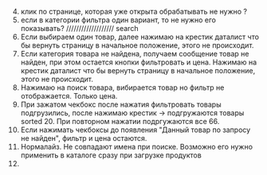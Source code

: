 <!-- 1. при поиске товара, который отсутсвует. в model priceRanger не обновляется from и to -->
<!-- 2. и при поиске товара, который присутствует. в model priceRanger не обновляется from и to. при этом min и max всегда корректный. -->
<!-- 3. при поиске офисных не обновляется фильтр. не нужно в фильтре показывать атрибуты, которые не доступны для текущего поискового запроса -->

4. клик по странице, которая уже открыта обрабатывать не нужно ?
   <!-- 5. запихнуть sortedProducts в filter.update() в контроллере -->
   <!-- 6. при загрузке страница показывать сколько товаров в избранных -->
5. если в категории фильтра один вариант, то не нужно его показывать?
      <!-- 8. в фильтре вообще не работает "Объем накопителя", "Блок питания", "Объем ОЗУ" "Частота ОЗУ" -->
      <!-- 9. в фильтре работает частично "Частота процессора" -->
   ///////////////////
   search
6. Если выбираем один товар, далее нажимаю на крестик даталист что бы вернуть страницу в начальное положение, этого не происходит.
7. Если категория товара не найдена, получаем сообщение товар не найден, при этом остается кнопки фильтровать и цена. Нажимаю на крестик даталист что бы вернуть страницу в начальное положение, этого не происходит.
8. Нажимаю на поиск товара, вибирается товар но фильтр не отображается. Только цена.
9. При зажатом чекбокс после нажатия фильтровать товары подгрузились, после нажимаю крестик -> подгружаются товары sorted 20. При повторном нажатии подргужаются все 66.
10. Если нажимать чекбоксы до появления "Данный товар по запросу не найден", фильтр и цена остаются.
11. Нормалайз. Не совпадают имена при поиске. Возможно его нужно применить в каталоге сразу при загрузке продуктов
12.
